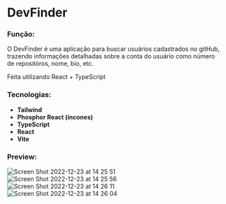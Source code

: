 # DevFinder

### Função:

O DevFinder é uma aplicação para buscar usuários cadastrados no gitHub, trazendo informações detalhadas sobre a conta do usuário como número de repositóros, nome, bio, etc.

Feita utilizando React + TypeScript

### Tecnologias:

- <strong>Tailwind</strong>
- <strong>Phosphor React (íncones)</strong>
- <strong>TypeScript</strong>
- <strong>React</strong>
- <strong>Vite</strong>

### Preview:
![Screen Shot 2022-12-23 at 14 25 51](https://user-images.githubusercontent.com/90735982/209377117-c82e6745-57f0-4f4f-b844-bf62768a26b6.png)
![Screen Shot 2022-12-23 at 14 25 56](https://user-images.githubusercontent.com/90735982/209377127-67c9b736-60b1-4273-89a2-fa7087873745.png)
![Screen Shot 2022-12-23 at 14 26 11](https://user-images.githubusercontent.com/90735982/209377147-e9013aba-9583-41f9-9a9d-028e60f2e57c.png)
![Screen Shot 2022-12-23 at 14 26 04](https://user-images.githubusercontent.com/90735982/209377154-c95caaca-40a5-430d-809f-1c6917380256.png)
